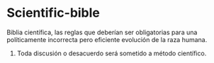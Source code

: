 # Scientific-bible
Biblia científica, las reglas que deberían ser obligatorias para una políticamente incorrecta pero eficiente evolución de la raza humana.

  1. Toda discusión o desacuerdo será sometido a método científico.
